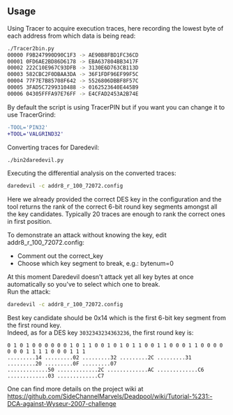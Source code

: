 Usage
-----

Using Tracer to acquire execution traces, here recording the lowest byte of each address from which data is being read:

```bash
./Tracer2bin.py
00000 F9B247990D90C1F3 -> AE90B8FBD1FC36CD
00001 0FD6AE2BD86D6178 -> EBA637804BB3417F
00002 222C10E967C93DFB -> 3130E6D763CB113D
00003 582CBC2F0DBAA3DA -> 36F1FDF96EF99F5C
00004 77F7E7B85708F642 -> 5526806DBBF8F57C
00005 3FAD5C7299310488 -> 0162523640E445B9
00006 04305FFFA97E76FF -> E4CFAD2453A2B74E
```

By default the script is using TracerPIN but if you want you can change it to use TracerGrind:

```diff
-TOOL='PIN32'
+TOOL='VALGRIND32'
```

Converting traces for Daredevil:

```bash
./bin2daredevil.py
```

Executing the differential analysis on the converted traces:

```bash
daredevil -c addr8_r_100_72072.config
```

Here we already provided the correct DES key in the configuration and the tool returns the rank of the correct 6-bit round key segments amongst all the key candidates.
Typically 20 traces are enough to rank the correct ones in first position.

To demonstrate an attack without knowing the key, edit addr8_r_100_72072.config:

* Comment out the correct_key
* Choose which key segment to break, e.g.: bytenum=0

At this moment Daredevil doesn't attack yet all key bytes at once automatically so you've to select which one to break.  
Run the  attack:

```bash
daredevil -c addr8_r_100_72072.config
```

Best key candidate should be 0x14 which is the first 6-bit key segment from the first round key.  
Indeed, as for a DES key `3032343234363236`, the first round key is:

```
0 1 0 1 0 0 0 0 0 0 1 0 1 1 0 0 1 0 1 0 1 1 0 0 1 1 0 0 0 1 1 0 0 0 0 0 0 0 1 1 1 1 0 0 0 1 1 1
.........14 .........02 .........32 .........2C .........31 .........20 .........0F .........07
.............50 .............2C .............AC .............C6 .............03 .............C7
```

One can find more details on the project wiki at https://github.com/SideChannelMarvels/Deadpool/wiki/Tutorial-%231:-DCA-against-Wyseur-2007-challenge
